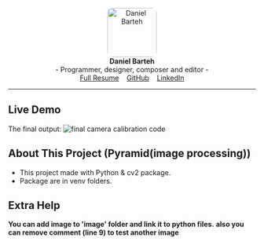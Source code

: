 <p align="center">
<a href="https://dabram.ir/resume" target="_blank"><img style="border-radius: 10px" src="https://dabram.ir/file/image/resume/DanielBarteh-Resume.png" height="100" alt="Daniel Barteh"></a>
<br>
<b>Daniel Barteh</b>
<br>
- Programmer, designer, composer and editor -
<br>
<a href="https://dabram.ir/resume">Full Resume</a>
&nbsp;&nbsp;
<a href="https://github.com/DanielBarteh">GitHub</a>
&nbsp;&nbsp;
<a href="https://linkedin.com/in/DanielBarteh">LinkedIn</a>
</p>
<hr>

## Live Demo
The final output:
![final camera calibration code](Image/Pyramid.gif)


## About This Project (Pyramid(image processing))
* This project made with Python & cv2 package.
* Package are in venv folders.

## Extra Help
**You can add image to 'image' folder and link it to python files.**
**also you can remove comment (line 9) to test another image**
